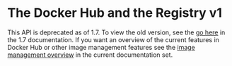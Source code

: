 <!--[metadata]>
+++
title = "The Docker Hub and the Registry v1"
description = "Documentation for docker Registry and Registry API"
keywords = ["docker, registry, api,  hub"]
[menu.main]
parent="smn_hub_ref"
+++
<![end-metadata]-->

# The Docker Hub and the Registry v1

This API is deprecated as of 1.7. To view the old version, see the [go
here](hub_registry_spec.md) in
the 1.7 documentation. If you want an overview of the current features in
Docker Hub or other image management features see the [image management
overview](../../userguide/image_management.md) in the current documentation set.